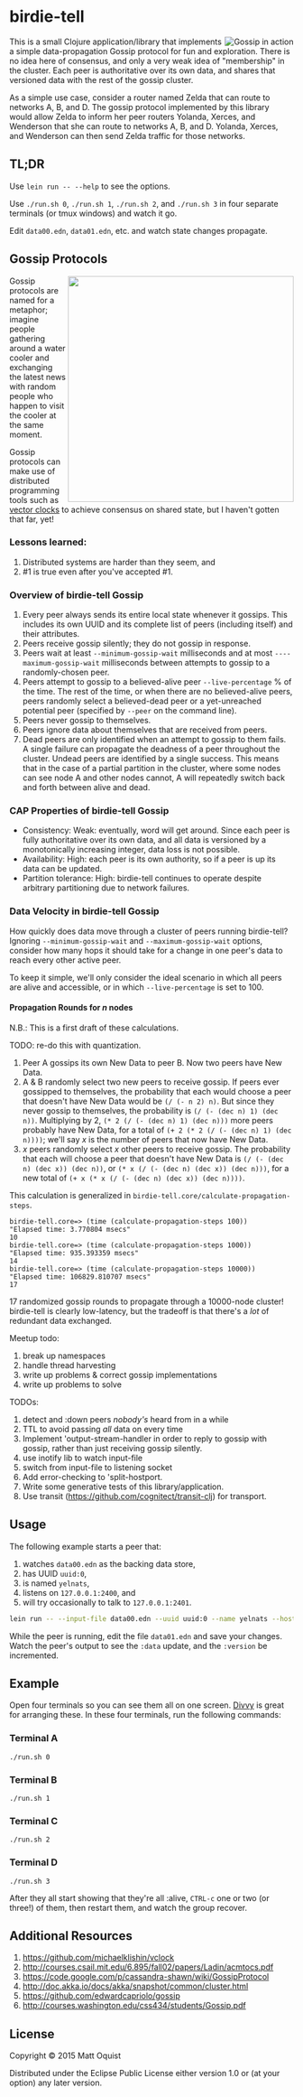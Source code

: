 # birdie-tell

<img align="right" alt="Gossip in action" src="http://blogs.unimelb.edu.au/sciencecommunication/files/2014/10/Screen-shot-2014-10-20-at-6.34.52-PM.png"/>

This is a small Clojure application/library that implements a simple
data-propagation Gossip protocol for fun and exploration. There is no
idea here of consensus, and only a very weak idea of "membership" in
the cluster. Each peer is authoritative over its own data, and shares
that versioned data with the rest of the gossip cluster.

As a simple use case, consider a router named Zelda that can route to
networks A, B, and D. The gossip protocol implemented by this library
would allow Zelda to inform her peer routers Yolanda, Xerces, and
Wenderson that she can route to networks A, B, and D. Yolanda, Xerces,
and Wenderson can then send Zelda traffic for those networks.

## TL;DR

Use `lein run -- --help` to see the options.

Use `./run.sh 0`, `./run.sh 1`, `./run.sh 2`, and `./run.sh 3` in four
separate terminals (or tmux windows) and watch it go.

Edit `data00.edn`, `data01.edn`, etc. and watch state changes
propagate.

## Gossip Protocols

<a href="https://camo.githubusercontent.com/9c623792929f54b6ec656ee718fec7ccc1a42892/68747470733a2f2f7261772e6769746875622e636f6d2f737562737461636b2f6e6f6465666573742d323031322f6d61737465722f696d616765732f676f737369705f70726f746f636f6c2e706e67"><img align="right" src="https://camo.githubusercontent.com/9c623792929f54b6ec656ee718fec7ccc1a42892/68747470733a2f2f7261772e6769746875622e636f6d2f737562737461636b2f6e6f6465666573742d323031322f6d61737465722f696d616765732f676f737369705f70726f746f636f6c2e706e67" width="400"/></a>

Gossip protocols are named for a metaphor; imagine people gathering
around a water cooler and exchanging the latest news with random
people who happen to visit the cooler at the same moment.

Gossip protocols can make use of distributed programming tools such as
[vector clocks](https://en.wikipedia.org/wiki/Vector_clock) to achieve
consensus on shared state, but I haven't gotten that far, yet!

### Lessons learned:
1. Distributed systems are harder than they seem, and
1. #1 is true even after you've accepted #1.

### Overview of birdie-tell Gossip

1. Every peer always sends its entire local state whenever it gossips. This includes its own UUID and its complete list of peers (including itself) and their attributes.
1. Peers receive gossip silently; they do not gossip in response.
1. Peers wait at least `--minimum-gossip-wait` milliseconds and at most `----maximum-gossip-wait` milliseconds between attempts to gossip to a randomly-chosen peer.
1. Peers attempt to gossip to a believed-alive peer `--live-percentage` % of the time. The rest of the time, or when there are no believed-alive peers, peers randomly select a believed-dead peer or a yet-unreached potential peer (specified by `--peer` on the command line).
1. Peers never gossip to themselves.
1. Peers ignore data about themselves that are received from peers.
1. Dead peers are only identified when an attempt to gossip to them fails. A single failure can propagate the deadness of a peer throughout the cluster. Undead peers are identified by a single success. This means that in the case of a partial partition in the cluster, where some nodes can see node A and other nodes cannot, A will repeatedly switch back and forth between alive and dead.

### CAP Properties of birdie-tell Gossip

* Consistency: Weak: eventually, word will get around. Since each peer is fully authoritative over its own data, and all data is versioned by a monotonically increasing integer, data loss is not possible.
* Availability: High: each peer is its own authority, so if a peer is up its data can be updated.
* Partition tolerance: High: birdie-tell continues to operate despite arbitrary partitioning due to network failures.

### Data Velocity in birdie-tell Gossip

How quickly does data move through a cluster of peers running
birdie-tell? Ignoring `--minimum-gossip-wait` and
`--maximum-gossip-wait` options, consider how many hops it should take
for a change in one peer's data to reach every other active peer.

To keep it simple, we'll only consider the ideal scenario in which all
peers are alive and accessible, or in which `--live-percentage` is set
to 100.

#### Propagation Rounds for *n* nodes

N.B.: This is a first draft of these calculations.

TODO: re-do this with quantization.

1. Peer A gossips its own New Data to peer B. Now two peers have New Data.
1. A & B randomly select two new peers to receive gossip. If peers ever gossipped to themselves, the probability that each would choose a peer that doesn't have New Data would be `(/ (- n 2) n)`. But since they never gossip to themselves, the probability is `(/ (- (dec n) 1) (dec n))`. Multiplying by 2, `(* 2 (/ (- (dec n) 1) (dec n)))` more peers probably have New Data, for a total of `(+ 2 (* 2 (/ (- (dec n) 1) (dec n))))`; we'll say *x* is the number of peers that now have New Data.
1. *x* peers randomly select *x* other peers to receive gossip. The probability that each will choose a peer that doesn't have New Data is `(/ (- (dec n) (dec x)) (dec n))`, or `(* x (/ (- (dec n) (dec x)) (dec n)))`, for a new total of `(+ x (* x (/ (- (dec n) (dec x)) (dec n))))`.

This calculation is generalized in `birdie-tell.core/calculate-propagation-steps`.

```
birdie-tell.core=> (time (calculate-propagation-steps 100))
"Elapsed time: 3.770804 msecs"
10
birdie-tell.core=> (time (calculate-propagation-steps 1000))
"Elapsed time: 935.393359 msecs"
14
birdie-tell.core=> (time (calculate-propagation-steps 10000))
"Elapsed time: 106829.810707 msecs"
17
```

17 randomized gossip rounds to propagate through a 10000-node cluster! birdie-tell is clearly low-latency, but the tradeoff is that there's a *lot* of redundant data exchanged.

Meetup todo:

1. break up namespaces
1. handle thread harvesting
1. write up problems & correct gossip implementations
1. write up problems to solve

TODOs:

1. detect and :down peers *nobody's* heard from in a while
1. TTL to avoid passing *all* data on every time
1. Implement 'output-stream-handler in order to reply to gossip with gossip, rather than just receiving gossip silently.
1. use inotify lib to watch input-file
1. switch from input-file to listening socket
1. Add error-checking to 'split-hostport.
1. Write some generative tests of this library/application.
1. Use transit (https://github.com/cognitect/transit-clj) for transport.

## Usage

The following example starts a peer that:

1. watches `data00.edn` as the backing data store,
1. has UUID `uuid:0`,
1. is named `yelnats`,
1. listens on `127.0.0.1:2400`, and
1. will try occasionally to talk to `127.0.0.1:2401`.

```bash
lein run -- --input-file data00.edn --uuid uuid:0 --name yelnats --host-port 127.0.0.1:2400 --peer 127.0.0.1:2401
```

While the peer is running, edit the file `data01.edn` and save your changes. Watch the peer's output to see the `:data` update, and the `:version` be incremented.

## Example

Open four terminals so you can see them all on one screen. [Divvy](http://mizage.com/divvy/) is great for arranging these. In these four terminals, run the following commands:

### Terminal A
`./run.sh 0`

### Terminal B
`./run.sh 1`

### Terminal C
`./run.sh 2`

### Terminal D
`./run.sh 3`

After they all start showing that they're all :alive, `CTRL-c` one or two (or three!) of them, then restart them, and watch the group recover.

## Additional Resources

1. https://github.com/michaelklishin/vclock
1. http://courses.csail.mit.edu/6.895/fall02/papers/Ladin/acmtocs.pdf
1. https://code.google.com/p/cassandra-shawn/wiki/GossipProtocol
1. http://doc.akka.io/docs/akka/snapshot/common/cluster.html
1. https://github.com/edwardcapriolo/gossip
1. http://courses.washington.edu/css434/students/Gossip.pdf

## License

Copyright © 2015 Matt Oquist

Distributed under the Eclipse Public License either version 1.0 or (at
your option) any later version.